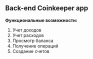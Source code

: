 ## Back-end Coinkeeper app

**Функциональные возможности:**

1. Учет доходов
2. Учет расходов
3. Просмотр баланса
4. Получение операций
5. Создание счетов
